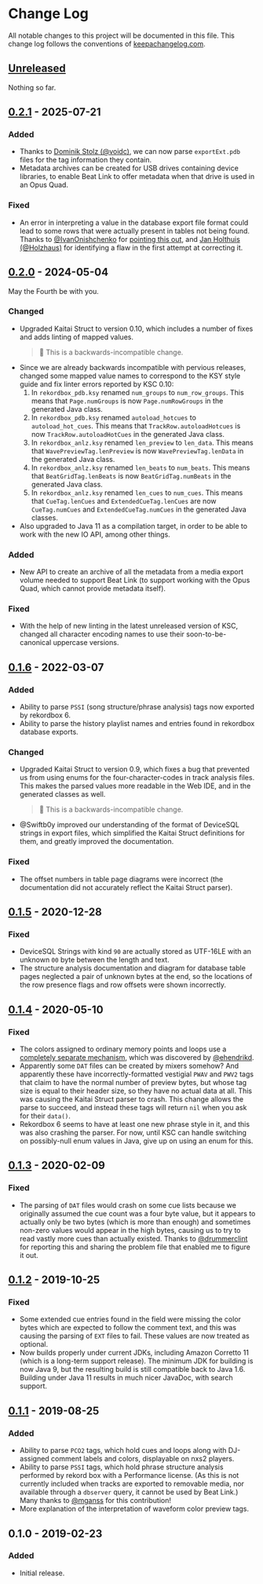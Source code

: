 # Change Log

All notable changes to this project will be documented in this file.
This change log follows the conventions of
[keepachangelog.com](http://keepachangelog.com/).

## [Unreleased][unreleased]

Nothing so far.


## [0.2.1] - 2025-07-21

### Added

- Thanks to [Dominik Stolz (@voidc)](https://github.com/voidc), we can now parse `exportExt.pdb` files for the tag information they contain.
- Metadata archives can be created for USB drives containing device libraries, to enable Beat Link to offer metadata when that drive is used in an Opus Quad.

### Fixed

- An error in interpreting a value in the database export file format could lead to some rows that were actually present in tables not being found. Thanks to [@IvanOnishchenko](https://github.com/IvanOnishchenko) for [pointing this out](https://github.com/Deep-Symmetry/crate-digger/issues/32), and [Jan Holthuis (@Holzhaus)](https://github.com/Holzhaus) for identifying a flaw in the first attempt at correcting it.


## [0.2.0] - 2024-05-04

May the Fourth be with you.

### Changed

- Upgraded Kaitai Struct to version 0.10, which includes a number of
  fixes and adds linting of mapped values.
  > :wrench:  This is a backwards-incompatible change.
- Since we are already backwards incompatible with pervious releases,
  changed some mapped value names to correspond to
  the KSY style guide and fix linter errors reported by KSC 0.10:
  1. In `rekordbox_pdb.ksy` renamed `num_groups` to `num_row_groups`.
     This means that `Page.numGroups` is now `Page.numRowGroups` in
     the generated Java class.
  2. In `rekordbox_pdb.ksy` renamed `autoload_hotcues` to `autoload_hot_cues`.
     This means that `TrackRow.autoloadHotcues` is now
     `TrackRow.autoloadHotCues` in the generated Java class.
  3. In `rekordbox_anlz.ksy` renamed `len_preview` to `len_data`.
     This means that `WavePreviewTag.lenPreview` is now
     `WavePreviewTag.lenData` in the generated Java class.
  4. In `rekordbox_anlz.ksy` renamed `len_beats` to `num_beats`.
     This means that `BeatGridTag.lenBeats` is now
     `BeatGridTag.numBeats` in the generated Java class.
  5. In `rekordbox_anlz.ksy` renamed `len_cues` to `num_cues`.
     This means that `CueTag.lenCues` and `ExtendedCueTag.lenCues` are now
     `CueTag.numCues` and `ExtendedCueTag.numCues` in the generated Java
     classes.
- Also upgraded to Java 11 as a compilation target, in order to be able to work with the new IO API, among other things.

### Added

- New API to create an archive of all the metadata from a media export volume needed to support Beat Link (to support working with the Opus Quad, which cannot provide metadata itself).

### Fixed

- With the help of new linting in the latest unreleased version of KSC,
  changed all character encoding names to use their soon-to-be-canonical
  uppercase versions.


## [0.1.6] - 2022-03-07

### Added

- Ability to parse `PSSI` (song structure/phrase analysis) tags now
  exported by rekordbox 6.
- Ability to parse the history playlist names and entries found in
  rekordbox database exports.

### Changed

- Upgraded Kaitai Struct to version 0.9, which fixes a bug that
  prevented us from using enums for the four-character-codes in
  track analysis files. This makes the parsed values more readable
  in the Web IDE, and in the generated classes as well.
  > :wrench:  This is a backwards-incompatible change.
- @Swiftb0y improved our understanding of the format of DeviceSQL
  strings in export files, which simplified the Kaitai Struct
  definitions for them, and greatly improved the documentation.

### Fixed

- The offset numbers in table page diagrams were incorrect (the
  documentation did not accurately reflect the Kaitai Struct parser).

## [0.1.5] - 2020-12-28

### Fixed

- DeviceSQL Strings with kind `90` are actually stored as UTF-16LE with
  an unknown `00` byte between the length and text.
- The structure analysis documentation and diagram for database table
  pages neglected a pair of unknown bytes at the end, so the locations
  of the row presence flags and row offsets were shown incorrectly.

## [0.1.4] - 2020-05-10

### Fixed

- The colors assigned to ordinary memory points and loops use
  a [completely separate mechanism](https://github.com/Deep-Symmetry/crate-digger/pull/13),
  which was discovered by [@ehendrikd](https://github.com/ehendrikd).
- Apparently some `DAT` files can be created by mixers somehow? And
  apparently these have incorrectly-formatted vestigial `PWAV` and
  `PWV2` tags that claim to have the normal number of preview bytes,
  but whose tag size is equal to their header size, so they have no
  actual data at all. This was causing the Kaitai Struct parser to
  crash. This change allows the parse to succeed, and instead these
  tags will return `nil` when you ask for their `data()`.
- Rekordbox 6 seems to have at least one new phrase style in it, and
  this was also crashing the parser. For now, until KSC can handle
  switching on possibly-null enum values in Java, give up on using an
  enum for this.


## [0.1.3] - 2020-02-09

### Fixed

- The parsing of `DAT` files would crash on some cue lists because we
  originally assumed the cue count was a four byte value, but it
  appears to actually only be two bytes (which is more than enough)
  and sometimes non-zero values would appear in the high bytes,
  causing us to try to read vastly more cues than actually existed.
  Thanks to [@drummerclint](https://github.com/drummerclint) for
  reporting this and sharing the problem file that enabled me to
  figure it out.


## [0.1.2] - 2019-10-25

### Fixed

- Some extended cue entries found in the field were missing the color
  bytes which are expected to follow the comment text, and this was
  causing the parsing of `EXT` files to fail. These values are now
  treated as optional.
- Now builds properly under current JDKs, including Amazon Corretto 11
  (which is a long-term support release). The minimum JDK for building
  is now Java 9, but the resulting build is still compatible back to
  Java 1.6. Building under Java 11 results in much nicer JavaDoc, with
  search support.


## [0.1.1] - 2019-08-25

### Added

- Ability to parse `PCO2` tags, which hold cues and loops along with
  DJ-assigned comment labels and colors, displayable on nxs2 players.
- Ability to parse `PSSI` tags, which hold phrase structure analysis
  performed by rekord box with a Performance license. (As this is not
  currently included when tracks are exported to removable media,
  nor available through a `dbserver` query, it cannot be used by
  Beat Link.) Many thanks to [@mganss](https://github.com/mganss) for
  this contribution!
- More explanation of the interpretation of waveform color preview
  tags.


## 0.1.0 - 2019-02-23

### Added

- Initial release.


[unreleased]: https://github.com/Deep-Symmetry/crate-digger/compare/v0.2.1...HEAD
[0.2.1]: https://github.com/Deep-Symmetry/crate-digger/compare/v0.2.0...v0.2.1
[0.2.0]: https://github.com/Deep-Symmetry/crate-digger/compare/v0.1.6...v0.2.0
[0.1.6]: https://github.com/Deep-Symmetry/crate-digger/compare/v0.1.5...v0.1.6
[0.1.5]: https://github.com/Deep-Symmetry/crate-digger/compare/v0.1.4...v0.1.5
[0.1.4]: https://github.com/Deep-Symmetry/crate-digger/compare/v0.1.3...v0.1.4
[0.1.3]: https://github.com/Deep-Symmetry/crate-digger/compare/v0.1.2...v0.1.3
[0.1.2]: https://github.com/Deep-Symmetry/crate-digger/compare/v0.1.1...v0.1.2
[0.1.1]: https://github.com/Deep-Symmetry/crate-digger/compare/v0.1.0...v0.1.1
